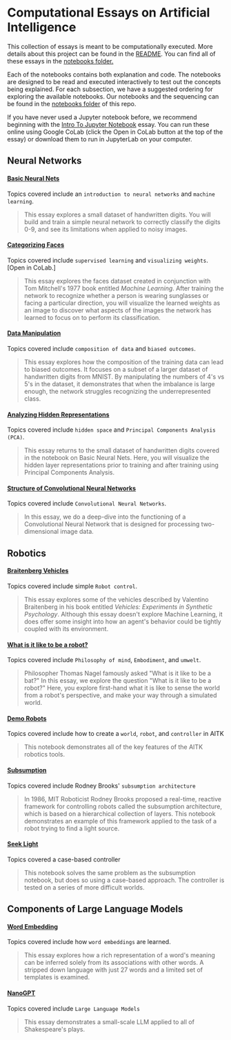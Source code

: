 # Computational Essays on Artificial Intelligence

This collection of essays is meant to be computationally executed. More details about this project can be found in the [README](./README.md). You can find all of these essays in the [notebooks folder.](https://github.com/ArtificialIntelligenceToolkit/aitk/tree/master/notebooks)

Each of the notebooks contains both explanation and code. The notebooks are designed to be read and executed interactively to test out the concepts being explained.  For each subsection, we have a suggested ordering for exploring the available notebooks. Our notebooks and the sequencing can be found in the [notebooks folder](https://github.com/ArtificialIntelligenceToolkit/aitk/tree/master/notebooks) of this repo.

If you have never used a Jupyter notebook before, we recommend beginning with the [Intro To Jupyter Notebook](https://github.com/ArtificialIntelligenceToolkit/aitk/blob/master/notebooks/IntroToJupyterNotebook.ipynb) essay. You can run these online using Google CoLab (click the Open in CoLab button at the top of the essay) or download them to run in JupyterLab on your computer.

## Neural Networks 

#### [Basic Neural Nets](https://github.com/ArtificialIntelligenceToolkit/aitk/blob/master/notebooks/NeuralNetworks/BasicNeuralNets.ipynb)

Topics covered include an `introduction to neural networks` and `machine learning`.

> This essay explores a small dataset of handwritten digits. You will build and train a simple neural network to correctly classify the digits 0-9, and see its limitations when applied to noisy images.

#### [Categorizing Faces](https://github.com/ArtificialIntelligenceToolkit/aitk/blob/master/notebooks/NeuralNetworks/CategorizingFaces.ipynb)

Topics covered include `supervised learning` and `visualizing weights`. [Open in CoLab.]

> This essay explores the faces dataset created in conjunction with Tom Mitchell's 1977 book entitled *Machine Learning*. After training the network to recognize whether a person is wearing sunglasses or facing a particular direction, you will visualize the learned weights as an image to discover what aspects of the images the network has learned to focus on to perform its classification.

#### [Data Manipulation](https://github.com/ArtificialIntelligenceToolkit/aitk/blob/master/notebooks/NeuralNetworks/DataManipulation.ipynb)

Topics covered include `composition of data` and `biased outcomes`.

> This essay explores how the composition of the training data can lead to biased outcomes. It focuses on a subset of a larger dataset of handwritten digits from MNIST. By manipulating the numbers of 4's vs 5's in the dataset, it demonstrates that when the imbalance is large enough, the network struggles recognizing the underrepresented class. 

#### [Analyzing Hidden Representations](https://github.com/ArtificialIntelligenceToolkit/aitk/blob/master/notebooks/NeuralNetworks/AnalyzingHiddenRepresentations.ipynb)

Topics covered include `hidden space` and `Principal Components Analysis (PCA)`.

> This essay returns to the small dataset of handwritten digits covered in the notebook on Basic Neural Nets. Here, you will visualize the hidden layer representations prior to training and after training using Principal Components Analysis.


####  [Structure of Convolutional Neural Networks](https://github.com/ArtificialIntelligenceToolkit/aitk/blob/master/notebooks/NeuralNetworks/StructureOfConvolutionalNeuralNetworks.ipynb)

Topics covered include `Convolutional Neural Networks`.

> In this essay, we do a deep-dive into the functioning of a Convolutional Neural Network that is designed for processing two-dimensional image data.

## Robotics

#### [Braitenberg Vehicles](https://github.com/ArtificialIntelligenceToolkit/aitk/blob/master/notebooks/Robotics/BraitenbergVehicles.ipynb)

Topics covered include simple `Robot control`.

> This essay explores some of the vehicles described by Valentino Braitenberg in his book entitled *Vehicles: Experiments in Synthetic Psychology*. Although this essay doesn't explore Machine Learning, it does offer some insight into how an agent's behavior could be tightly coupled with its environment.

#### [What is it like to be a robot?](https://github.com/ArtificialIntelligenceToolkit/aitk/blob/master/notebooks/Robotics/WhatIsItLikeToBeARobot.ipynb)

Topics covered include `Philosophy of mind`, `Embodiment`, and `umwelt`.

> Philosopher Thomas Nagel famously asked "What is it like to be a bat?" In this essay, we explore the question "What is it like to be a robot?" Here, you explore first-hand what it is like to sense the world from a robot's perspective, and make your way through a simulated world.

#### [Demo Robots](https://github.com/ArtificialIntelligenceToolkit/aitk/blob/master/notebooks/Robotics/DemoRobots.ipynb)

Topics covered include how to create a `world`, `robot`, and `controller` in AITK

> This notebook demonstrates all of the key features of the AITK robotics tools.

#### [Subsumption](https://github.com/ArtificialIntelligenceToolkit/aitk/blob/master/notebooks/Robotics/Subsumption.ipynb)

Topics covered include Rodney Brooks' `subsumption architecture`

> In 1986, MIT Roboticist Rodney Brooks proposed a real-time, reactive framework for controlling robots called the subsumption architecture, which is based on a hierarchical collection of layers. This notebook demonstrates an example of this framework applied to the task of a robot trying to find a light source. 

#### [Seek Light](https://github.com/ArtificialIntelligenceToolkit/aitk/blob/master/notebooks/Robotics/SeekLight.ipynb)

Topics covered a case-based controller

> This notebook solves the same problem as the subsumption notebook, but does so using a case-based approach. The controller is tested on a series of more difficult worlds.

## Components of Large Language Models

#### [Word Embedding](https://github.com/ArtificialIntelligenceToolkit/aitk/blob/master/notebooks/GenerativeAI/WordEmbedding.ipynb)

Topics covered include how `word embeddings` are learned.

> This essay explores how a rich representation of a word's meaning can be inferred solely from its associations with other words. A stripped down language with just 27 words and a limited set of templates is examined. 

#### [NanoGPT](https://github.com/ArtificialIntelligenceToolkit/aitk/blob/master/notebooks/GenerativeAI/NanoGPT.ipynb)

Topics covered include `Large Language Models`

> This essay demonstrates a small-scale LLM applied to all of Shakespeare's plays.
